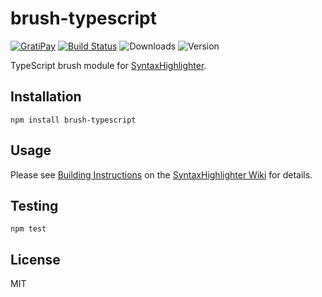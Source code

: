# brush-typescript

[![GratiPay](https://img.shields.io/gratipay/user/alexgorbatchev.svg)](https://gratipay.com/alexgorbatchev/)
[![Build Status](https://travis-ci.org/syntaxhighlighter/brush-typescript.svg)](https://travis-ci.org/syntaxhighlighter/brush-typescript)
![Downloads](https://img.shields.io/npm/dm/brush-typescript.svg)
![Version](https://img.shields.io/npm/v/brush-typescript.svg)

TypeScript brush module for [SyntaxHighlighter](https://github.com/syntaxhighlighter/syntaxhighlighter).

## Installation

```
npm install brush-typescript
```

## Usage

Please see [Building Instructions](https://github.com/syntaxhighlighter/syntaxhighlighter/wiki/Building) on the [SyntaxHighlighter Wiki](https://github.com/syntaxhighlighter/syntaxhighlighter/wiki) for details.

## Testing

```
npm test
```

## License

MIT
